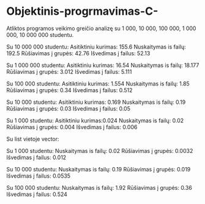 # Objektinis-progrmavimas-C-
Atliktos programos veikimo greičio analizę su 1 000, 10 000, 100 000, 1 000 000, 10 000 000 studentu.

Su 10 000 000 studentu:
Asitiktiniu kurimas: 155.6
Nuskaitymas is failų: 192.5
Rūšiavimas į grupės: 42.76
Išvedimas į failus: 52.13

Su 1 000 000 studentu:
Asitiktiniu kurimas: 16.54
Nuskaitymas is failų: 18.177
Rūšiavimas į grupės: 3.012
Išvedimas į failus: 5.111

Su 100 000 studentu:
Asitiktiniu kurimas: 1.554
Nuskaitymas is failų: 1.85
Rūšiavimas į grupės: 0.34
Išvedimas į failus: 0.512

Su 10 000 studentu:
Asitiktiniu kurimas: 0.169
Nuskaitymas is failų: 0.19
Rūšiavimas į grupės: 0.03
Išvedimas į failus: 0.05

Su 1 000 studentu:
Asitiktiniu kurimas:0.024
Nuskaitymas is failų: 0.02
Rūšiavimas į grupės: 0.004
Išvedimas į failus: 0.006

Su list vietoje vector:

Su 1 000 studentu:
Nuskaitymas is failų: 0.02
Rūšiavimas į grupės: 0.0032
Išvedimas į failus: 0.012

Su 10 000 studentu:
Nuskaitymas is failų: 0.19
Rūšiavimas į grupės: 0.019
Išvedimas į failus: 0.0535

Su 100 000 studentu:
Nuskaitymas is failų: 1.92
Rūšiavimas į grupės: 0.36
Išvedimas į failus: 0.524
